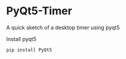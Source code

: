 # PyQt5-Timer

A quick sketch of a desktop timer using pyqt5

Install pyqt5
```
pip install PyQt5
```
